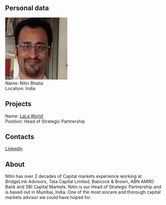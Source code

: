 ## Personal data
![nitin bhatia photo](photo/nitin_bhatia.jpg)  
Name:   Nitin Bhatia  
Location: India  
## Projects 
Name: [LaLa World](../projects/lala_world.md)  
Position: Head of Strategic Partnership   
## Contacts
[LinkedIn](https://www.linkedin.com/in/nitin-bhatia-36180410/)    
## About
Nitin has over 2 decades of Capital markets experience working at BridgeLink Advisors, Tata Capital Limited, Babcock & Brown, ABN AMRO
Bank and SBI Capital Markets. Nitin is our Head of Strategic Partnership and is based out in Mumbai, India. One of the most sincere and
thorough capital markets advisor we could have hoped for. 
